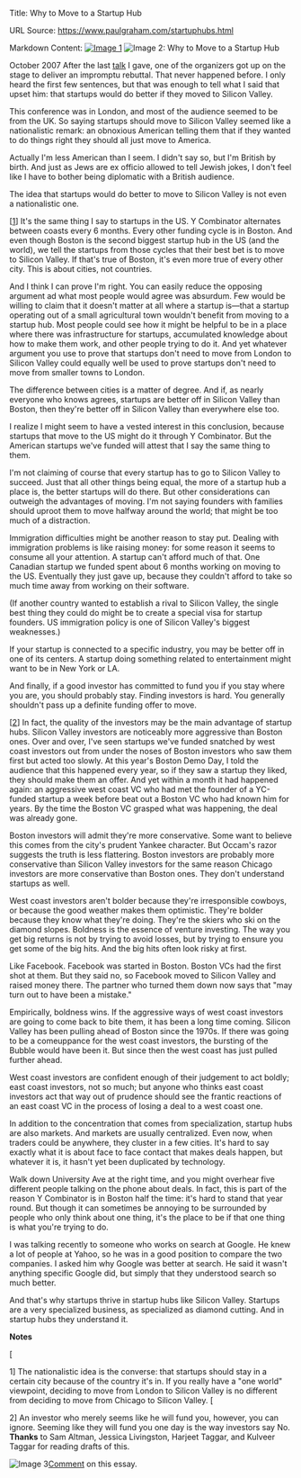 Title: Why to Move to a Startup Hub

URL Source: https://www.paulgraham.com/startuphubs.html

Markdown Content:
[![Image 1](https://s.turbifycdn.com/aah/paulgraham/why-to-move-to-a-startup-hub-12.gif)](https://s.turbifycdn.com/aah/paulgraham/why-to-move-to-a-startup-hub-11.gif)
![Image 2: Why to Move to a Startup Hub](https://s.turbifycdn.com/aah/paulgraham/why-to-move-to-a-startup-hub-13.gif)

October 2007
After the last [talk](https://www.paulgraham.com/webstartups.html) I gave, one of the organizers got up on the stage to deliver an impromptu rebuttal. That never happened before. I only heard the first few sentences, but that was enough to tell what I said that upset him: that startups would do better if they moved to Silicon Valley.

This conference was in London, and most of the audience seemed to be from the UK. So saying startups should move to Silicon Valley seemed like a nationalistic remark: an obnoxious American telling them that if they wanted to do things right they should all just move to America.

Actually I'm less American than I seem. I didn't say so, but I'm British by birth. And just as Jews are ex officio allowed to tell Jewish jokes, I don't feel like I have to bother being diplomatic with a British audience.

The idea that startups would do better to move to Silicon Valley is not even a nationalistic one.

[[1](https://www.paulgraham.com/startuphubs.html#f1n)] It's the same thing I say to startups in the US. Y Combinator alternates between coasts every 6 months. Every other funding cycle is in Boston. And even though Boston is the second biggest startup hub in the US (and the world), we tell the startups from those cycles that their best bet is to move to Silicon Valley. If that's true of Boston, it's even more true of every other city.
This is about cities, not countries.

And I think I can prove I'm right. You can easily reduce the opposing argument ad what most people would agree was absurdum. Few would be willing to claim that it doesn't matter at all where a startup is—that a startup operating out of a small agricultural town wouldn't benefit from moving to a startup hub. Most people could see how it might be helpful to be in a place where there was infrastructure for startups, accumulated knowledge about how to make them work, and other people trying to do it. And yet whatever argument you use to prove that startups don't need to move from London to Silicon Valley could equally well be used to prove startups don't need to move from smaller towns to London.

The difference between cities is a matter of degree. And if, as nearly everyone who knows agrees, startups are better off in Silicon Valley than Boston, then they're better off in Silicon Valley than everywhere else too.

I realize I might seem to have a vested interest in this conclusion, because startups that move to the US might do it through Y Combinator. But the American startups we've funded will attest that I say the same thing to them.

I'm not claiming of course that every startup has to go to Silicon Valley to succeed. Just that all other things being equal, the more of a startup hub a place is, the better startups will do there. But other considerations can outweigh the advantages of moving. I'm not saying founders with families should uproot them to move halfway around the world; that might be too much of a distraction.

Immigration difficulties might be another reason to stay put. Dealing with immigration problems is like raising money: for some reason it seems to consume all your attention. A startup can't afford much of that. One Canadian startup we funded spent about 6 months working on moving to the US. Eventually they just gave up, because they couldn't afford to take so much time away from working on their software.

(If another country wanted to establish a rival to Silicon Valley, the single best thing they could do might be to create a special visa for startup founders. US immigration policy is one of Silicon Valley's biggest weaknesses.)

If your startup is connected to a specific industry, you may be better off in one of its centers. A startup doing something related to entertainment might want to be in New York or LA.

And finally, if a good investor has committed to fund you if you stay where you are, you should probably stay. Finding investors is hard. You generally shouldn't pass up a definite funding offer to move.

[[2](https://www.paulgraham.com/startuphubs.html#f2n)]
In fact, the quality of the investors may be the main advantage of startup hubs. Silicon Valley investors are noticeably more aggressive than Boston ones. Over and over, I've seen startups we've funded snatched by west coast investors out from under the noses of Boston investors who saw them first but acted too slowly. At this year's Boston Demo Day, I told the audience that this happened every year, so if they saw a startup they liked, they should make them an offer. And yet within a month it had happened again: an aggressive west coast VC who had met the founder of a YC-funded startup a week before beat out a Boston VC who had known him for years. By the time the Boston VC grasped what was happening, the deal was already gone.

Boston investors will admit they're more conservative. Some want to believe this comes from the city's prudent Yankee character. But Occam's razor suggests the truth is less flattering. Boston investors are probably more conservative than Silicon Valley investors for the same reason Chicago investors are more conservative than Boston ones. They don't understand startups as well.

West coast investors aren't bolder because they're irresponsible cowboys, or because the good weather makes them optimistic. They're bolder because they know what they're doing. They're the skiers who ski on the diamond slopes. Boldness is the essence of venture investing. The way you get big returns is not by trying to avoid losses, but by trying to ensure you get some of the big hits. And the big hits often look risky at first.

Like Facebook. Facebook was started in Boston. Boston VCs had the first shot at them. But they said no, so Facebook moved to Silicon Valley and raised money there. The partner who turned them down now says that "may turn out to have been a mistake."

Empirically, boldness wins. If the aggressive ways of west coast investors are going to come back to bite them, it has been a long time coming. Silicon Valley has been pulling ahead of Boston since the 1970s. If there was going to be a comeuppance for the west coast investors, the bursting of the Bubble would have been it. But since then the west coast has just pulled further ahead.

West coast investors are confident enough of their judgement to act boldly; east coast investors, not so much; but anyone who thinks east coast investors act that way out of prudence should see the frantic reactions of an east coast VC in the process of losing a deal to a west coast one.

In addition to the concentration that comes from specialization, startup hubs are also markets. And markets are usually centralized. Even now, when traders could be anywhere, they cluster in a few cities. It's hard to say exactly what it is about face to face contact that makes deals happen, but whatever it is, it hasn't yet been duplicated by technology.

Walk down University Ave at the right time, and you might overhear five different people talking on the phone about deals. In fact, this is part of the reason Y Combinator is in Boston half the time: it's hard to stand that year round. But though it can sometimes be annoying to be surrounded by people who only think about one thing, it's the place to be if that one thing is what you're trying to do.

I was talking recently to someone who works on search at Google. He knew a lot of people at Yahoo, so he was in a good position to compare the two companies. I asked him why Google was better at search. He said it wasn't anything specific Google did, but simply that they understood search so much better.

And that's why startups thrive in startup hubs like Silicon Valley. Startups are a very specialized business, as specialized as diamond cutting. And in startup hubs they understand it.

**Notes**

[

1] The nationalistic idea is the converse: that startups should stay in a certain city because of the country it's in. If you really have a "one world" viewpoint, deciding to move from London to Silicon Valley is no different from deciding to move from Chicago to Silicon Valley.
[

2] An investor who merely seems like he will fund you, however, you can ignore. Seeming like they will fund you one day is the way investors say No.
**Thanks** to Sam Altman, Jessica Livingston, Harjeet Taggar, and Kulveer Taggar for reading drafts of this.

![Image 3](http://ycombinator.com/images/y18.gif)[Comment](http://news.ycombinator.com/item?id=65815) on this essay.

